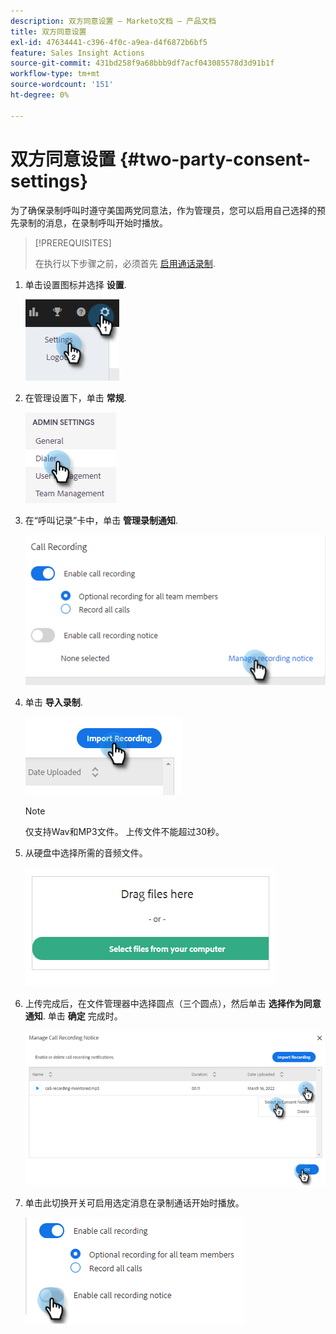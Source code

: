 ```yaml
---
description: 双方同意设置 — Marketo文档 — 产品文档
title: 双方同意设置
exl-id: 47634441-c396-4f0c-a9ea-d4f6872b6bf5
feature: Sales Insight Actions
source-git-commit: 431bd258f9a68bbb9df7acf043085578d3d91b1f
workflow-type: tm+mt
source-wordcount: '151'
ht-degree: 0%

---
```


# 双方同意设置 {#two-party-consent-settings}

为了确保录制呼叫时遵守美国两党同意法，作为管理员，您可以启用自己选择的预先录制的消息，在录制呼叫开始时播放。

>[!PREREQUISITES]
>
>在执行以下步骤之前，必须首先 [启用通话录制](/help/marketo/product-docs/marketo-sales-insight/actions/phone/enable-call-recording.md).

1. 单击设置图标并选择 **设置**.

   ![](assets/two-party-consent-settings-1.png)

1. 在管理设置下，单击 **常规**.

   ![](assets/two-party-consent-settings-2.png)

1. 在“呼叫记录”卡中，单击 **管理录制通知**.

   ![](assets/two-party-consent-settings-3.png)

1. 单击 **导入录制**.

   ![](assets/two-party-consent-settings-4.png)

   >[!NOTE]
   >
   >仅支持Wav和MP3文件。 上传文件不能超过30秒。

1. 从硬盘中选择所需的音频文件。

   ![](assets/two-party-consent-settings-5.png)

1. 上传完成后，在文件管理器中选择圆点（三个圆点），然后单击 **选择作为同意通知**. 单击 **确定** 完成时。

   ![](assets/two-party-consent-settings-6.png)

1. 单击此切换开关可启用选定消息在录制通话开始时播放。

   ![](assets/two-party-consent-settings-7.png)
